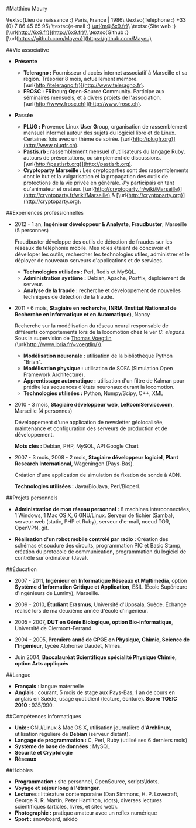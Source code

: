 #Matthieu Maury


\textsc{Lieu de naissance :} Paris, France  | 1986\\
\textsc{Téléphone :} +33 (0) 7 86 45 65 95\\
\textsc{e-mail :} [\url{m@6x9.fr}](mailto:m@6x9.fr)\\
\textsc{Site web :} [\url{http://6x9.fr}](http://6x9.fr)\\
\textsc{Github :} [\url{https://github.com/Mayeu}](https://github.com/Mayeu)

##Vie associative

*   **Présente**
    -   **Teleragno :** Fournisseur d'accès internet associatif à Marseille et
        sa région. Trésorier 8 mois, actuellement membre.
        [\url{http://teleragno.fr}](http://www.teleragno.fr).
    -   **FROSC :** **FR**ibourg **O**pen-**S**ource **C**ommunity. Participe
        aux séminaires mensuels, et à divers projets de l'association.
        [\url{http://www.frosc.ch}](http://www.frosc.ch).

*   **Passée**
    -   **PLUG :** **P**rovence **L**inux **U**ser **G**roup, organisation de
        rassemblement mensuel informel autour des sujets du logiciel libre et
        de Linux. Certaines fois avec un thème de soirée.
        [\url{http://plugfr.org}](http://www.plugfr.ch).
    -   **Pastis.rb :** rassemblement mensuel d'utilisateurs du langage Ruby,
        autours de présentations, ou simplement de discussions.
        [\url{http://pastisrb.org}](http://pastisrb.org).
    -   **Cryptoparty Marseille :** Les cryptoparties sont des rassemblements
        dont le but et la vulgarisation et la propagation des outils de
        protections de la vie privée en générale. J'y participais en tant
        qu'animateur et orateur.
        [\url{http://cryptoparty.fr/wiki/Marseille}](http://cryptoparty.fr/wiki/Marseille)
        & [\url{http://cryptoparty.org}](http://cryptoparty.org).

##Expériences professionnelles

*   2012 - 1 an, **Ingénieur développeur & Analyste**, **Fraudbuster**,
    Marseille (5 personnes)

    Fraudbuster développe des outils de détection de fraudes sur les réseaux de
    téléphonie mobile. Mes rôles étaient de concevoir et dévelloper les outils,
    rechercher les technologies utiles, administrer et le déployer de nouveaux
    serveurs d'applications et de services.

    -   **Technologies utilisées :** Perl, Redis et MySQL.
    -   **Administration systême :** Debian, Apache, Postfix, déploiement de
        serveur.
    -   **Analyse de la fraude :** recherche et développement de nouvelles
        techniques de détection de la fraude.

*   2011 - 6 mois, **Stagiaire en recherche**, **INRIA (Institut Nationnal de
    Recherche en Informatique et en Automatique)**, Nancy

    Recherche sur la modélisation du réseau neural responsable de différents
    comportements lors de la locomotion chez le ver *C. elegans*. Sous la
    supervision de [Thomas Voegtlin](http://www.loria.fr/~voegtlin/)
    (\url{http://www.loria.fr/~voegtlin/}).

    -   **Modélisation neuronale :** utilisation de la bibliothèque Python "Brian".
    -   **Modélisation physique :** utilisation de SOFA (Simulation Open Framework
        Architecture).
    -   **Apprentissage automatique :** utilisation d'un filtre de Kalman pour
        prédire les sequences d'états neuronaux durant la locomotion.
    -   **Technologies utilisées :** Python, Numpy/Scipy, C++, XML

*   2010 - 3 mois, **Stagiaire développeur web**, **LeRoomService.com**,
    Marseille (4 personnes)

    Développement d'une application de newsletter géolocalisée, maintenance et
    configuration des serveurs de production et de développement.

    **Mots clés :** Debian, PHP, MySQL, API Google Chart

*   2007 - 3 mois, 2008 - 2 mois, **Stagiaire développeur logiciel**, **Plant
    Research International**, Wageningen (Pays-Bas).

    Création d'une application de simulation de fixation de sonde à ADN.

    **Technologies utilisées :** Java/BioJava, Perl/Bioperl.

##Projets personnels

*   **Administration de mon réseau personnel :** 8 machines interconnectées, 1
    Windows, 1 Mac OS X, 6 GNU/Linux. Serveur de fichier (Samba), serveur web
    (static, PHP et Ruby), serveur d'e-mail, noeud TOR, OpenVPN, git.

*   **Réalisation d'un robot mobile controlé par radio :** Création des schémas
    et soudure des circuits, programmation PIC et Basic Stamp, création du
    protocole de communication, programmation du logiciel de contrôle sur
    ordinateur (Java).

##Éducation

*   2007 - 2011, **Ingénieur** en **Informatique Réseaux et Multimédia**,
    option **Système d'Information Critique et Application**, ESIL (École
    Supérieure d'Ingénieurs de Luminy), Marseille.

*   2009 - 2010, **Étudiant Erasmus**, Université d'Uppsala, Suède. Échange
    réalisé lors de ma deuxième année d'école d'ingénieur.

*   2005 - 2007, **DUT en Génie Biologique, option Bio-informatique**,
    Université de Clermont-Ferrand.

*   2004 - 2005, **Première anné de CPGE en Physique, Chimie, Science de
    l'Ingénieur**, Lycée Alphonse Daudet, Nîmes.

*   Juin 2004, **Baccalauréat Scientifique spécialité Physique Chimie, option
    Arts appliqués**

##Langue

*   **Français** : langue maternelle
*   **Anglais** : courant, 5 mois de stage aux Pays-Bas, 1 an de cours en
    anglais en Suède, usage quotidient (lecture, écriture). **Score TOEIC
    2010** : 935/990.

##Compétences Informatiques

*   **Unix :** GNU/Linux \& Mac OS X, utilisation journalière d'**Archlinux**,
    utilisation régulière de **Debian** (serveur distant).
*   **Langage de programmation :** C, Perl, Ruby (utilisé ses 6 derniers mois)
*   **Système de base de données** : MySQL
*   **Sécurité et Cryptologie**
*   **Réseaux**

##Hobbies

*   **Programmation :** site personnel, OpenSource, scripts\ldots.
*   **Voyage et séjour long à l'étranger.**
*   **Lectures :** littérature contemporaine (Dan Simmons, H. P. Lovecraft,
    George R. R.  Martin, Peter Hamilton, \dots), diverses lectures
    scientifiques (articles, livres, et sites web).
*   **Photographie :** pratique amateur avec un reflex numérique
*   **Sport :** snowboard, aïkido

